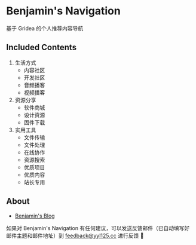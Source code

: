 # Benjamin's Navigation

基于 Gridea 的个人推荐内容导航

## Included Contents

1. 生活方式
    - 内容社区
    - 开发社区
    - 音频播客
    - 视频播客
2. 资源分享
    - 软件商城
    - 设计资源
    - 固件下载
3. 实用工具
    - 文件传输
    - 文件处理
    - 在线协作
    - 资源搜索
    - 优质项目
    - 优质内容
    - 站长专用

## About

- <a href="https://yyl125.top/" target="_blank">Benjamin's Blog</a>

如果对 Benjamin's Navigation 有任何建议，可以发送反馈邮件（已自动填写好邮件主题和邮件地址）到 <a href="mailto:feedback@yyl125.cc?subject=Benjamin's%20Navigation%20%E9%97%AE%E9%A2%98%E5%8F%8D%E9%A6%88" target="_blank">feedback@yyl125.cc</a> 进行反馈 👏